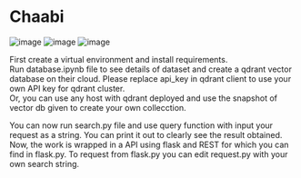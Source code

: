 # Chaabi <br>

![image](https://github.com/sai4132/Chaabi/assets/86120933/d1cc7cd5-f040-44ae-8e41-feb1d54870f5)
![image](https://github.com/sai4132/Chaabi/assets/86120933/25141b88-2edc-4df8-8625-eca0bf26ea23)
![image](https://github.com/sai4132/Chaabi/assets/86120933/22f9c861-1278-48f4-9c4e-b40d98a0cdd1)

First create a virtual environment and install requirements. <br>
Run database.ipynb file to see details of dataset and create a qdrant vector database on their cloud. Please replace api_key in qdrant client to use your own API key for qdrant cluster. <br>
Or, you can use any host with qdrant deployed and use the snapshot of vector db given to create your own collecction.<br>

You can now run search.py file and use query function with input your request as a string. You can print it out to clearly see the result obtained. <br>
Now, the work is wrapped in a API using flask and REST for which you can find in flask.py. To request from flask.py you can edit request.py with your own search string.
